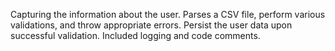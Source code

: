 Capturing the information about the user. Parses a CSV file, perform various validations, and throw appropriate errors. Persist the user data upon successful validation. Included logging and code comments.
